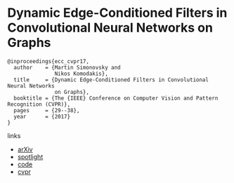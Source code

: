 # Dynamic Edge-Conditioned Filters in Convolutional Neural Networks on Graphs
```
@inproceedings{ecc_cvpr17,
  author    = {Martin Simonovsky and
               Nikos Komodakis},
  title     = {Dynamic Edge-Conditioned Filters in Convolutional Neural Networks
               on Graphs},
  booktitle = {The {IEEE} Conference on Computer Vision and Pattern Recognition (CVPR)},
  pages     = {29--38},
  year      = {2017}
}

```
links
- [arXiv](https://arxiv.org/abs/1704.02901)
- [spotlight](https://www.youtube.com/watch?v=THOoeNMwUIk)
- [code](https://github.com/mys007/ecc)
- [cvpr](http://openaccess.thecvf.com/content_cvpr_2017/html/Simonovsky_Dynamic_Edge-Conditioned_Filters_CVPR_2017_paper.html)
